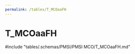 ```yaml
---
permalink: /tables/T_MCOaaFH
---
```

# T\_MCOaaFH
<!-- SPDX-License-Identifier: MPL-2.0 -->

<!-- ATTENTION : Ne pas supprimer ou modifier la ligne ci-dessous -->
#include "tables/.schemas/PMSI/PMSI MCO/T_MCOaaFH.md"
<!-- ATTENTION : Ne pas supprimer ou modifier la ligne ci-dessus -->
